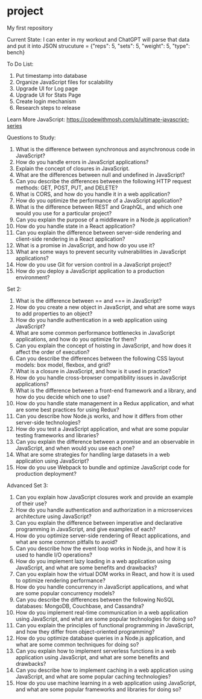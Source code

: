 # project
My first repository

Current State:
I can enter in my workout and ChatGPT will parse that data and put
it into JSON strucuture = {"reps": 5, "sets": 5, "weight": 5, "type": bench}


To Do List:
1. Put timestamp into database
2. Organize JavaScript files for scalability
3. Upgrade UI for Log page
4. Upgrade UI for Stats Page
5. Create login mechanism
6. Research steps to release


Learn More JavaScript: https://codewithmosh.com/p/ultimate-javascript-series

Questions to Study:
1. What is the difference between synchronous and asynchronous code in JavaScript?
2. How do you handle errors in JavaScript applications?
3. Explain the concept of closures in JavaScript.
4. What are the differences between null and undefined in JavaScript?
5. Can you describe the differences between the following HTTP request methods: GET, POST, PUT, and DELETE?
6. What is CORS, and how do you handle it in a web application?
7. How do you optimize the performance of a JavaScript application?
8. What is the difference between REST and GraphQL, and which one would you use for a particular project?
9. Can you explain the purpose of a middleware in a Node.js application?
10. How do you handle state in a React application?
11. Can you explain the difference between server-side rendering and client-side rendering in a React application?
12. What is a promise in JavaScript, and how do you use it?
13. What are some ways to prevent security vulnerabilities in JavaScript applications?
14. How do you use Git for version control in a JavaScript project?
15. How do you deploy a JavaScript application to a production environment?


Set 2:
1. What is the difference between == and === in JavaScript? 
2. How do you create a new object in JavaScript, and what are some ways to add properties to an object?
3. How do you handle authentication in a web application using JavaScript?
4. What are some common performance bottlenecks in JavaScript applications, and how do you optimize for them?
5. Can you explain the concept of hoisting in JavaScript, and how does it affect the order of execution?
6. Can you describe the differences between the following CSS layout models: box model, flexbox, and grid?
7. What is a closure in JavaScript, and how is it used in practice?
8. How do you handle cross-browser compatibility issues in JavaScript applications?
9. What is the difference between a front-end framework and a library, and how do you decide which one to use?
10. How do you handle state management in a Redux application, and what are some best practices for using Redux?
11. Can you describe how Node.js works, and how it differs from other server-side technologies?
12. How do you test a JavaScript application, and what are some popular testing frameworks and libraries?
13. Can you explain the difference between a promise and an observable in JavaScript, and when would you use each one?
14. What are some strategies for handling large datasets in a web application using JavaScript?
15. How do you use Webpack to bundle and optimize JavaScript code for production deployment?

Advanced Set 3:

1. Can you explain how JavaScript closures work and provide an example of their use?
2. How do you handle authentication and authorization in a microservices architecture using JavaScript?
3. Can you explain the difference between imperative and declarative programming in JavaScript, and give examples of each?
4. How do you optimize server-side rendering of React applications, and what are some common pitfalls to avoid?
5. Can you describe how the event loop works in Node.js, and how it is used to handle I/O operations?
6. How do you implement lazy loading in a web application using JavaScript, and what are some benefits and drawbacks?
7. Can you explain how the virtual DOM works in React, and how it is used to optimize rendering performance?
8. How do you handle concurrency in JavaScript applications, and what are some popular concurrency models?
9. Can you describe the differences between the following NoSQL databases: MongoDB, Couchbase, and Cassandra?
10. How do you implement real-time communication in a web application using JavaScript, and what are some popular technologies for doing so?
11. Can you explain the principles of functional programming in JavaScript, and how they differ from object-oriented programming?
12. How do you optimize database queries in a Node.js application, and what are some common techniques for doing so?
13. Can you explain how to implement serverless functions in a web application using JavaScript, and what are some benefits and drawbacks?
14. Can you describe how to implement caching in a web application using JavaScript, and what are some popular caching technologies?
15. How do you use machine learning in a web application using JavaScript, and what are some popular frameworks and libraries for doing so?